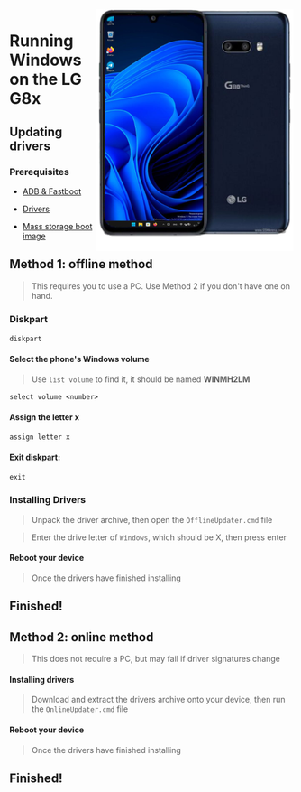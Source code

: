 <img align="right" src="https://github.com/Icesito68/Port-Windows-11-Lg-G8x/blob/Lg-G8x/mh2lm.png" width="350" alt="Windows 11 Running On To LG G8x">

# Running Windows on the LG G8x

## Updating drivers

### Prerequisites
- [ADB & Fastboot](https://developer.android.com/studio/releases/platform-tools)
  
- [Drivers](https://github.com/Icesito68/Port-Windows-11-Lge-devices/releases/download/Drivers/mh2lm.drivers.zip)

- [Mass storage boot image](https://github.com/Icesito68/Port-Windows-11-Lge-devices/releases/download/Files/LGG8XMassStorageBoot.img)

## Method 1: offline method
> This requires you to use a PC. Use Method 2 if you don't have one on hand.



### Diskpart
```cmd
diskpart
```

#### Select the phone's Windows volume
> Use `list volume` to find it, it should be named **WINMH2LM**
```diskpart
select volume <number>
```

#### Assign the letter x
```diskpart
assign letter x
```

#### Exit diskpart:
```diskpart
exit
```

### Installing Drivers
> Unpack the driver archive, then open the `OfflineUpdater.cmd` file

> Enter the drive letter of `Windows`, which should be X, then press enter

#### Reboot your device
> Once the drivers have finished installing

## Finished!

## Method 2: online method
> This does not require a PC, but may fail if driver signatures change

#### Installing drivers
> Download and extract the drivers archive onto your device, then run the `OnlineUpdater.cmd` file

#### Reboot your device
> Once the drivers have finished installing

## Finished!


















